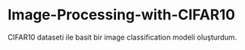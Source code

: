 # Image-Processing-with-CIFAR10
CIFAR10 dataseti ile basit bir image classification modeli oluşturdum.
